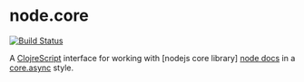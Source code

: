 # node.core

[![Build Status](https://travis-ci.org/Gozala/node.core.svg)](https://travis-ci.org/Gozala/)


A [ClojreScript][] interface for working with [nodejs core library]
[node docs] in a [core.async][] style.


[ClojreScript]:https://github.com/clojure/clojurescript
[node docs]:http://nodejs.org/api/
[core.async]:https://github.com/clojure/core.async
